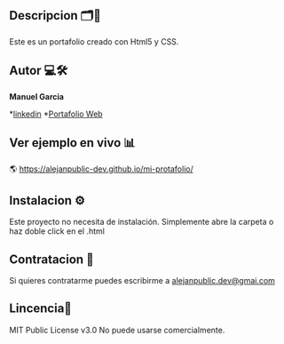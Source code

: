 ## Descripcion 🗂️📂
Este es un portafolio creado con Html5 y CSS.

## Autor 💻🛠️
**Manuel Garcia**

*[linkedin](https://www.linkedin.com/in/alejanpublic-dev/)
*[Portafolio Web](https://www.alejanpublic-dev.com.ar)

## Ver ejemplo en vivo 📊
🌎  https://alejanpublic-dev.github.io/mi-protafolio/

## Instalacion ⚙️
Este proyecto no necesita de instalación. Simplemente abre la carpeta o haz doble click en el .html

## Contratacion 📲
Si quieres contratarme puedes escribirme a alejanpublic.dev@gmai.com

## Lincencia📧
MIT Public License v3.0
No puede usarse comercialmente.

